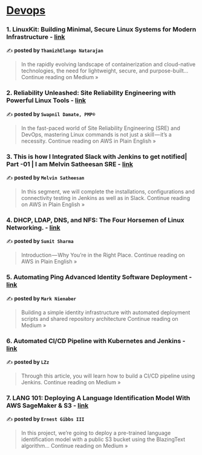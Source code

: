 
<h1><a href=https://medium.com/tag/devops/recommended target="_blank" rel="noopener noreferrer">Devops</a></h1>
<h3>1. LinuxKit: Building Minimal, Secure Linux Systems for Modern Infrastructure - <a href="https://thamizhelango.medium.com/linuxkit-building-minimal-secure-linux-systems-for-modern-infrastructure-f5125d7c7a87?source=rss------devops-5" target="_blank" rel="noopener noreferrer">link</a></h3>

✍️ **posted by `ThamizhElango Natarajan`**

<blockquote>In the rapidly evolving landscape of containerization and cloud-native technologies, the need for lightweight, secure, and purpose-built…
Continue reading on Medium »</blockquote>

<h3>2. Reliability Unleashed: Site Reliability Engineering with Powerful Linux Tools - <a href="https://aws.plainenglish.io/reliability-unleashed-site-reliability-engineering-with-powerful-linux-tools-9b478bebf207?source=rss------devops-5" target="_blank" rel="noopener noreferrer">link</a></h3>

✍️ **posted by `Swapnil Damate, PMP®`**

<blockquote>In the fast-paced world of Site Reliability Engineering (SRE) and DevOps, mastering Linux commands is not just a skill — it’s a necessity.
Continue reading on AWS in Plain English »</blockquote>

<h3>3. This is how I Integrated Slack with Jenkins to get notified| Part -01 | I am Melvin Satheesan SRE - <a href="https://aws.plainenglish.io/this-is-how-i-integrated-slack-with-jenkins-to-get-notified-part-01-i-am-melvin-satheesan-sre-b2e4765212b7?source=rss------devops-5" target="_blank" rel="noopener noreferrer">link</a></h3>

✍️ **posted by `Melvin Satheesan`**

<blockquote>In this segment, we will complete the installations, configurations and connectivity testing in Jenkins as well as in Slack.
Continue reading on AWS in Plain English »</blockquote>

<h3>4. DHCP, LDAP, DNS, and NFS: The Four Horsemen of Linux Networking. - <a href="https://aws.plainenglish.io/dhcp-ldap-dns-and-nfs-the-four-horsemen-of-linux-networking-7308d02aab3c?source=rss------devops-5" target="_blank" rel="noopener noreferrer">link</a></h3>

✍️ **posted by `Sumit Sharma`**

<blockquote>Introduction — Why You’re in the Right Place.
Continue reading on AWS in Plain English »</blockquote>

<h3>5. Automating Ping Advanced Identity Software Deployment - <a href="https://marknienaber.medium.com/automating-ping-advanced-identity-software-deployment-5db1748d348b?source=rss------devops-5" target="_blank" rel="noopener noreferrer">link</a></h3>

✍️ **posted by `Mark Nienaber`**

<blockquote>Building a simple identity infrastructure with automated deployment scripts and shared repository architecture
Continue reading on Medium »</blockquote>

<h3>6. Automated CI/CD Pipeline with Kubernetes and Jenkins - <a href="https://medium.com/@mohamedelaassal42/automated-ci-cd-pipeline-with-kubernetes-and-jenkins-2d6c046294ac?source=rss------devops-5" target="_blank" rel="noopener noreferrer">link</a></h3>

✍️ **posted by `LZz`**

<blockquote>Through this article, you will learn how to build a CI/CD pipeline using Jenkins.
Continue reading on Medium »</blockquote>

<h3>7. LANG 101: Deploying A Language Identification Model With AWS SageMaker & S3 - <a href="https://medium.com/@ernestgibbsiii/lang-101-deploying-a-language-identification-model-with-aws-sagemaker-s3-d3d531e564ad?source=rss------devops-5" target="_blank" rel="noopener noreferrer">link</a></h3>

✍️ **posted by `Ernest Gibbs III`**

<blockquote>In this project, we’re going to deploy a pre-trained language identification model with a public S3 bucket using the BlazingText algorithm…
Continue reading on Medium »</blockquote>

